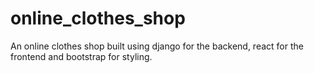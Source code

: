 # online_clothes_shop
An online clothes shop built using django for the backend, react for the frontend and bootstrap for styling.
